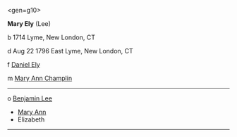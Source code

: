 <gen=g10>

<b>Mary Ely</b> (Lee)

b 1714 Lyme, New London, CT

d Aug 22 1796 East Lyme, New London, CT

f [Daniel Ely](../g11/daniel_ely.md)

m [Mary Ann Champlin](../g11/mary_ann_champlin.md)

<hr>

o [Benjamin Lee](../g10/benjamin_lee.md)

- [Mary Ann](../g9/mary_ann_lee.md)
- Elizabeth

<hr>